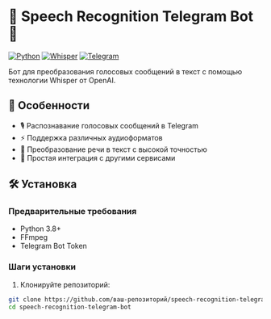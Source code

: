 # 🎤 Speech Recognition Telegram Bot 🤖

[![Python](https://img.shields.io/badge/Python-3.8%2B-blue)](https://www.python.org/)
[![Whisper](https://img.shields.io/badge/OpenAI-Whisper-green)](https://github.com/openai/whisper)
[![Telegram](https://img.shields.io/badge/Telegram-Bot_API-red)](https://core.telegram.org/bots/api)

Бот для преобразования голосовых сообщений в текст с помощью технологии Whisper от OpenAI.

## 🌟 Особенности

- 🎙️ Распознавание голосовых сообщений в Telegram
- ⚡ Поддержка различных аудиоформатов
- 📝 Преобразование речи в текст с высокой точностью
- 🔄 Простая интеграция с другими сервисами

## 🛠️ Установка

### Предварительные требования
- Python 3.8+
- FFmpeg
- Telegram Bot Token

### Шаги установки

1. Клонируйте репозиторий:
```bash
git clone https://github.com/ваш-репозиторий/speech-recognition-telegram-bot.git
cd speech-recognition-telegram-bot
